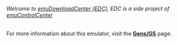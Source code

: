 ###### Welcome to [emuDownloadCenter (EDC)](https://github.com/PhoenixInteractiveNL/emuDownloadCenter/wiki/), EDC is a side project of [emuControlCenter](https://github.com/PhoenixInteractiveNL/emuControlCenter/wiki/)

For more information about this emulator, visit the [**Gens/GS**](https://github.com/PhoenixInteractiveNL/emuDownloadCenter/wiki/Emulator-gensgs#menu) page.
